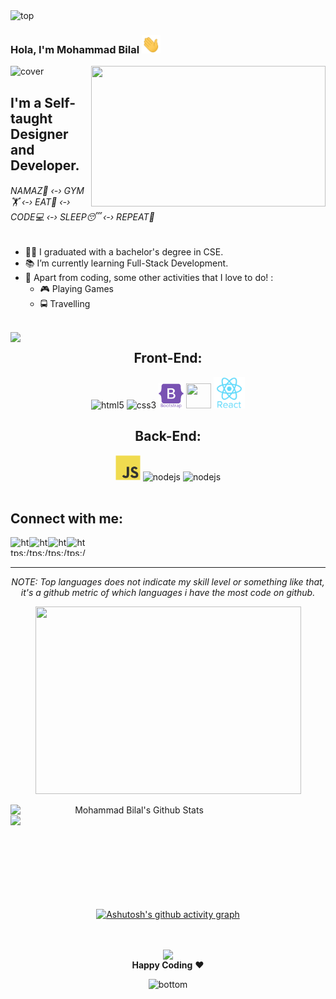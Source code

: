 <!--
**immohammedbilal98/immohammedbilal98** is a ✨ _special_ ✨ repository because its `README.md` (this file) appears on your GitHub profile.
-->
<img src="https://user-images.githubusercontent.com/49686277/119872504-2c2f2a00-bf41-11eb-90a9-bfad08b0a130.PNG" alt="top" />

### Hola, I'm Mohammad Bilal <img src="https://raw.githubusercontent.com/ABSphreak/ABSphreak/master/gifs/Hi.gif" width="30"></h2>

<img src="https://user-images.githubusercontent.com/49686277/109705521-4e6b1300-7bb1-11eb-8380-48681240721a.png" alt="cover" />


<img align="right" src="https://www.mygo.ge/uploads/blog/1584023795.jpg" height='225' width='375'/> 

## I'm a Self-taught Designer and Developer.
###### NAMAZ🤲 ‹-› GYM🏋️ ‹-› EAT🥣 ‹-› CODE💻 ‹-› SLEEP😴 ‹-› REPEAT🔁   
 
-  👨‍🎓 I graduated with a bachelor's degree in CSE. 
-  📚 I’m currently learning Full-Stack Development.
-  📂 Apart from coding, some other activities that I love to do! :
     <ul>
       <li>🎮 Playing Games</li>
       <li>🚍 Travelling</li>
     </ul>
   

<br>

<img align="left" src="https://user-images.githubusercontent.com/49686277/95300282-93a64580-089c-11eb-80ec-2ae2481368d8.gif" width="328"> 
<h2 align="center">Front-End:</h2>
<div align="center">
<!--  <img  src="https://raw.githubusercontent.com/devicons/devicon/master/icons/c/c-original.svg" alt="c" width="40" height="40"/>
 <img  src="https://raw.githubusercontent.com/devicons/devicon/master/icons/python/python-original.svg" alt="python" width="40" height="40"/> -->
 <img  src="https://img.icons8.com/color/48/000000/html-5--v1.png" alt="html5" width="50"/> 
 <img  src="https://img.icons8.com/color/48/000000/css3.png" alt="css3" width="50"/> 
 <img  src="https://raw.githubusercontent.com/devicons/devicon/master/icons/bootstrap/bootstrap-plain-wordmark.svg" width="40" height="40"/>
 <img  src="https://cdn3.iconfinder.com/data/icons/popular-services-brands/512/jquery-512.png" width="40" height="40"/>
 <img  src="https://raw.githubusercontent.com/devicons/devicon/master/icons/react/react-original-wordmark.svg" alt="react" width="50" height="50"/>

<h2 align="center">Back-End:</h2>
<div align="center">
 <img  src="https://raw.githubusercontent.com/devicons/devicon/master/icons/javascript/javascript-original.svg" width="40" height="40"/> 
 <img  src="https://cdn.iconscout.com/icon/free/png-256/node-js-1174925.png" alt="nodejs" width="50" height="50"/>
 <img  src="https://cdn.icon-icons.com/icons2/2699/PNG/512/expressjs_logo_icon_169185.png" alt="nodejs" width="50" height="50"/>
 
</div> 

<br>
 
<h2 align="left">Connect with me:</h2>
<a href="https://twitter.com/elysian_97" target="blank"><img align="left" src="https://cdn.jsdelivr.net/npm/simple-icons@3.0.1/icons/twitter.svg" alt="https://twitter.com/elysian_97" height="30" width="30" /></a>
<a href="https://www.linkedin.com/in/mohammedbilal97/" target="blank"><img align="left" src="https://cdn.jsdelivr.net/npm/simple-icons@3.0.1/icons/linkedin.svg" alt="https://www.linkedin.com/in/mohammedbilal97/" height="30" width="30" /></a>
<a href="https://www.facebook.com/elysian.97/" target="blank"><img align="left" src="https://cdn.jsdelivr.net/npm/simple-icons@3.0.1/icons/facebook.svg" alt="https://www.facebook.com/elysian.97/" height="30" width="30" /></a>
<a href="https://www.instagram.com/elysian.97__/" target="blank"><img align="left" src="https://cdn.jsdelivr.net/npm/simple-icons@3.0.1/icons/instagram.svg" alt="https://www.instagram.com/elysian.97__/" height="30" width="30" /></a>
</p>

<br>
<br>

---

_NOTE: Top languages does not indicate my skill level or something like that, it's a github metric of which languages i have the most code on github._

<p align="center">
  <img width="425" height="300" src="https://i.pinimg.com/originals/b9/e4/96/b9e4960c1476c78043d499d975f86cdb.gif">  
</p>

<p>
  <img align="left" alt="Mohammad Bilal's Github Stats" src="https://github-readme-stats.vercel.app/api?username=immohammedbilal98&show_icons=true&locale=en" width="396px">
    <img align="left" src="https://github-readme-stats.anuraghazra1.vercel.app/api/top-langs/?username=immohammedbilal98&layout=compact&theme=light" width="332px">
</p> 


<br/>
<br/>
<br/>
<br/>
<br/>
<br/>
<br/>
<br/>
<br/>

[![Ashutosh's github activity graph](https://activity-graph.herokuapp.com/graph?username=immohammedbilal98&bg_color=000000&color=35a766&line=4e4c9e&point=ffffff&area=true&hide_border=true)](https://github.com/ashutosh00710/github-readme-activity-graph)

<br/>
 
<div>
 <p align="center">
  <img align="center" width="150px" src="https://user-images.githubusercontent.com/49686277/108319748-47b8c500-71db-11eb-89b5-d38b769731e1.PNG">
  <br>
  <strong>Happy Coding</strong> ❤️
 </p> 
</div>


<img src="https://user-images.githubusercontent.com/49686277/119872640-554fba80-bf41-11eb-8a70-7adbf6247341.PNG" alt="bottom"> 
